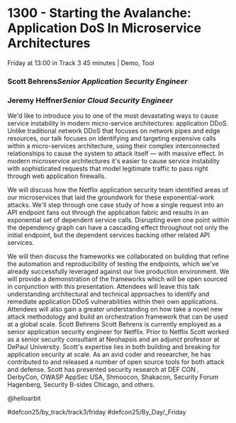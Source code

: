 # 1300 - Starting the Avalanche: Application DoS In Microservice Architectures
Friday at 13:00 in Track 3
45 minutes | Demo, Tool
### Scott Behrens*Senior Application Security Engineer*

### Jeremy Heffner*Senior Cloud Security Engineer*

We'd like to introduce you to one of the most devastating ways to cause service instability in modern micro-service architectures: application DDoS. Unlike traditional network DDoS that focuses on network pipes and edge resources, our talk focuses on identifying and targeting expensive calls within a micro-services architecture, using their complex interconnected relationships to cause the system to attack itself — with massive effect. In modern microservice architectures it's easier to cause service instability with sophisticated requests that model legitimate traffic to pass right through web application firewalls. 

We will discuss how the Netflix application security team identified areas of our microservices that laid the groundwork for these exponential-work attacks. We'll step through one case study of how a single request into an API endpoint fans out through the application fabric and results in an exponential set of dependent service calls. Disrupting even one point within the dependency graph can have a cascading effect throughout not only the initial endpoint, but the dependent services backing other related API services.

We will then discuss the frameworks we collaborated on building that refine the automation and reproducibility of testing the endpoints, which we've already successfully leveraged against our live production environment. We will provide a demonstration of the frameworks which will be open sourced in conjunction with this presentation. Attendees will leave this talk understanding architectural and technical approaches to identify and remediate application DDoS vulnerabilities within their own applications. Attendees will also gain a greater understanding on how take a novel new attack methodology and build an orchestration framework that can be used at a global scale.
Scott Behrens
Scott Behrens is currently employed as a senior application security engineer for Netflix. Prior to Netflix Scott worked as a senior security consultant at Neohapsis and an adjunct professor at DePaul University. Scott's expertise lies in both building and breaking for application security at scale. As an avid coder and researcher, he has contributed to and released a number of open source tools for both attack and defense. Scott has presented security research at DEF CON , DerbyCon, OWASP AppSec USA, Shmoocon, Shakacon, Security Forum Hagenberg, Security B-sides Chicago, and others.

@helloarbit

#defcon25/by_track/track3/friday #defcon25/By_Day/_Friday